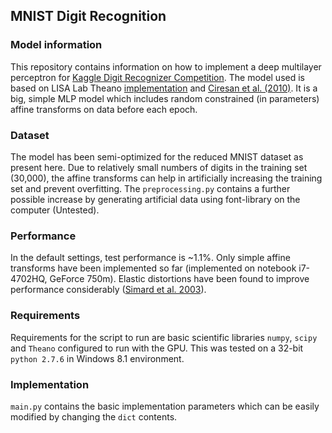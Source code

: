 ## MNIST Digit Recognition

### Model information
This repository contains information on how to implement a deep multilayer perceptron for [Kaggle Digit Recognizer Competition](http://www.kaggle.com/c/digit-recognizer). The model used is based on LISA Lab Theano [implementation](http://www.deeplearning.net/tutorial/) and [Ciresan et al. (2010)](http://arxiv.org/abs/1003.0358). It is a big, simple MLP model which includes random constrained (in parameters) affine transforms on data before each epoch. 

### Dataset
The model has been semi-optimized for the reduced MNIST dataset as present here. Due to relatively small numbers of digits in the training set (30,000), the affine transforms can help in artificially increasing the training set and prevent overfitting. The `preprocessing.py` contains a further possible increase by generating artificial data using font-library on the computer (Untested).

### Performance
In the default settings, test performance is ~1.1%. Only simple affine transforms have been implemented so far (implemented on notebook i7-4702HQ, GeForce 750m). Elastic distortions have been found to improve performance considerably ([Simard et al. 2003](http://research.microsoft.com/apps/pubs/?id=68920)).

### Requirements
Requirements for the script to run are basic scientific libraries `numpy`, `scipy` and `Theano` configured to run with the GPU. This was tested on a 32-bit `python 2.7.6` in Windows 8.1 environment. 

### Implementation
`main.py` contains the basic implementation parameters which can be easily modified by changing the `dict` contents. 


